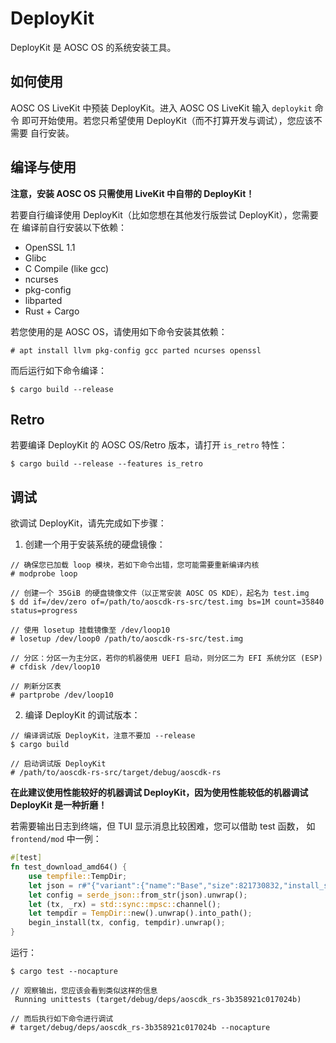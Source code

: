 # DeployKit

DeployKit 是 AOSC OS 的系统安装工具。

## 如何使用

AOSC OS LiveKit 中预装 DeployKit。进入 AOSC OS LiveKit 输入 `deploykit` 命令
即可开始使用。若您只希望使用 DeployKit（而不打算开发与调试），您应该不需要
自行安装。

## 编译与使用

**注意，安装 AOSC OS 只需使用 LiveKit 中自带的 DeployKit！**

若要自行编译使用 DeployKit（比如您想在其他发行版尝试 DeployKit），您需要在
编译前自行安装以下依赖：

- OpenSSL 1.1
- Glibc
- C Compile (like gcc)
- ncurses
- pkg-config
- libparted
- Rust + Cargo

若您使用的是 AOSC OS，请使用如下命令安装其依赖：

```
# apt install llvm pkg-config gcc parted ncurses openssl
```

而后运行如下命令编译：

```
$ cargo build --release
```

## Retro

若要编译 DeployKit 的 AOSC OS/Retro 版本，请打开 `is_retro` 特性：

```
$ cargo build --release --features is_retro
```

## 调试

欲调试 DeployKit，请先完成如下步骤：

1. 创建一个用于安装系统的硬盘镜像：

```
// 确保您已加载 loop 模块，若如下命令出错，您可能需要重新编译内核
# modprobe loop

// 创建一个 35GiB 的硬盘镜像文件（以正常安装 AOSC OS KDE），起名为 test.img
$ dd if=/dev/zero of=/path/to/aoscdk-rs-src/test.img bs=1M count=35840 status=progress

// 使用 losetup 挂载镜像至 /dev/loop10
# losetup /dev/loop0 /path/to/aoscdk-rs-src/test.img

// 分区：分区一为主分区，若你的机器使用 UEFI 启动，则分区二为 EFI 系统分区 (ESP)
# cfdisk /dev/loop10

// 刷新分区表
# partprobe /dev/loop10
```

2. 编译 DeployKit 的调试版本：

```
// 编译调试版 DeployKit，注意不要加 --release
$ cargo build

// 启动调试版 DeployKit
# /path/to/aoscdk-rs-src/target/debug/aoscdk-rs
```

**在此建议使用性能较好的机器调试 DeployKit，因为使用性能较低的机器调试
DeployKit 是一种折磨！**

若需要输出日志到终端，但 TUI 显示消息比较困难，您可以借助 test 函数，
如 `frontend/mod` 中一例：

```Rust
#[test]
fn test_download_amd64() {
    use tempfile::TempDir;
    let json = r#"{"variant":{"name":"Base","size":821730832,"install_size":4157483520,"date":"20210602","sha256sum":"b5a5b9d889888a0e4f16b9f299b8a820ae2c8595aa363eb1e797d32ed0e957ed","url":"os-amd64/base/aosc-os_base_20210602_amd64.tar.xz"},"partition":{"path":"/dev/loop0p1","parent_path":"/dev/loop0","fs_type":"ext4","size":3145728},"mirror":{"name":"Beijing Foreign Studies University","name-tr":"bfsu-name","loc":"China","loc-tr":"bfsu-loc","url":"https://mirrors.bfsu.edu.cn/anthon/aosc-os/"},"user":"test","password":"test","hostname":"test","locale":"","continent":"Asia","city":"Shanghai","tc":"UTC"}"#;
    let config = serde_json::from_str(json).unwrap();
    let (tx, _rx) = std::sync::mpsc::channel();
    let tempdir = TempDir::new().unwrap().into_path();
    begin_install(tx, config, tempdir).unwrap();
}
```

运行：

```
$ cargo test --nocapture

// 观察输出，您应该会看到类似这样的信息
 Running unittests (target/debug/deps/aoscdk_rs-3b358921c017024b)

// 而后执行如下命令进行调试
# target/debug/deps/aoscdk_rs-3b358921c017024b --nocapture
```
